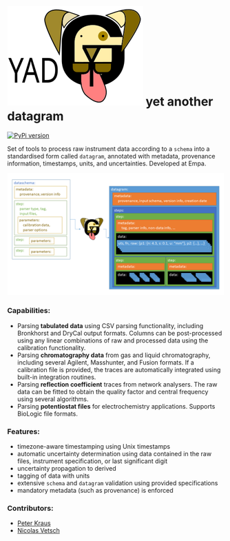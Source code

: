 # ![**yadg** logo](./docs/source/images/yadg.svg) yet another datagram

[![PyPi version](https://badgen.net/pypi/v/yadg/)](https://pypi.com/project/yadg)

Set of tools to process raw instrument data according to a `schema` into a standardised form called `datagram`, annotated with metadata, provenance information, timestamps, units, and uncertainties. Developed at Empa.

![**yadg** task overview](./docs/source/images/schema_yadg_datagram.png)

### Capabilities:
- Parsing **tabulated data** using CSV parsing functionality, including Bronkhorst and DryCal output formats. Columns can be post-processed using any linear combinations of raw and processed data using the calibration functionality.
- Parsing **chromatography data** from gas and liquid chromatography, including several Agilent, Masshunter, and Fusion formats. If a calibration file is provided, the traces are automatically integrated using built-in integration routines.
- Parsing **reflection coefficient** traces from network analysers. The raw data can be fitted to obtain the quality factor and central frequency using several algorithms.
- Parsing **potentiostat files** for electrochemistry applications. Supports BioLogic file formats.

### Features:
- timezone-aware timestamping using Unix timestamps
- automatic uncertainty determination using data contained in the raw files, instrument specification, or last significant digit
- uncertainty propagation to derived 
- tagging of data with units
- extensive `schema` and `datagram` validation using provided specifications
- mandatory metadata (such as provenance) is enforced

### Contributors:
- [Peter Kraus](http://github.com/PeterKraus)
- [Nicolas Vetsch](http://github.com/vetschn)
